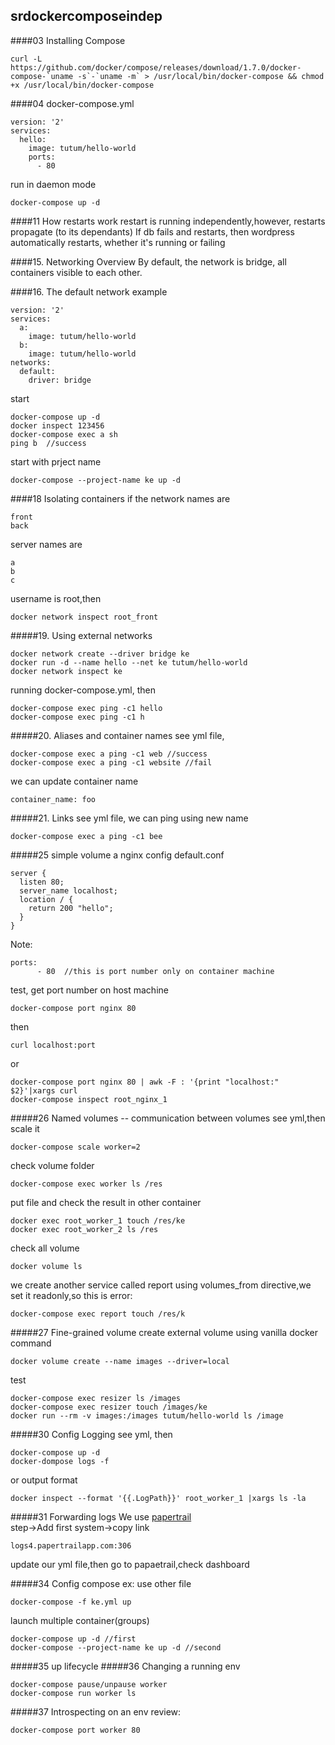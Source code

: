 ## srdockercomposeindep
####03 Installing Compose
```
curl -L https://github.com/docker/compose/releases/download/1.7.0/docker-compose-`uname -s`-`uname -m` > /usr/local/bin/docker-compose && chmod +x /usr/local/bin/docker-compose
```

####04
docker-compose.yml
```
version: '2'
services:
  hello:
    image: tutum/hello-world
    ports:
      - 80
```
run in daemon mode
```
docker-compose up -d
```
####11 How restarts work
restart is running independently,however, restarts propagate (to its dependants) If db fails and restarts, then wordpress automatically restarts, whether it's running or failing

####15. Networking Overview
By default, the network is bridge, all containers visible to each other.

####16. The default network
example
```
version: '2'
services:
  a:
    image: tutum/hello-world
  b:
    image: tutum/hello-world
networks:
  default:
    driver: bridge
```
start
```
docker-compose up -d
docker inspect 123456
docker-compose exec a sh
ping b  //success
```
start with prject name
```
docker-compose --project-name ke up -d
```
####18 Isolating containers
if the network names are
```
front
back
```
server names are
```
a
b
c
```
username is root,then
```
docker network inspect root_front
```
#####19. Using external networks
```
docker network create --driver bridge ke
docker run -d --name hello --net ke tutum/hello-world
docker network inspect ke
```

running docker-compose.yml, then
```
docker-compose exec ping -c1 hello
docker-compose exec ping -c1 h
```
#####20. Aliases and container names
see yml file,
```
docker-compose exec a ping -c1 web //success
docker-compose exec a ping -c1 website //fail
```
we can update container name
```
container_name: foo
```
#####21. Links
see yml file, we can ping using new name
```
docker-compose exec a ping -c1 bee
```
#####25 simple volume
a nginx config default.conf
```
server {
  listen 80;
  server_name localhost;
  location / {
    return 200 "hello";
  }
}
```
Note:
```
ports:
      - 80  //this is port number only on container machine
```
test, get port number on host machine
```
docker-compose port nginx 80
```
then
```
curl localhost:port
```
or
```
docker-compose port nginx 80 | awk -F : '{print "localhost:" $2}'|xargs curl
docker-compose inspect root_nginx_1
```
#####26 Named volumes -- communication between volumes
see yml,then scale it
```
docker-compose scale worker=2
```
check volume folder
```
docker-compose exec worker ls /res
```
put file and check the result in other container
```
docker exec root_worker_1 touch /res/ke
docker exec root_worker_2 ls /res
```

check all volume
```
docker volume ls
```
we create another service called report using volumes_from directive,we set it readonly,so this is error:
```
docker-compose exec report touch /res/k
```
#####27 Fine-grained volume
create external volume using vanilla docker command
```
docker volume create --name images --driver=local
```
test
```
docker-compose exec resizer ls /images
docker-compose exec resizer touch /images/ke
docker run --rm -v images:/images tutum/hello-world ls /image
```
#####30 Config Logging
see yml, then
```
docker-compose up -d
docker-dompose logs -f
```
or output format
```
docker inspect --format '{{.LogPath}}' root_worker_1 |xargs ls -la
```
#####31 Forwarding logs
We use [papertrail](https://papertrailapp.com)  
step->Add first system->copy link
```
logs4.papertrailapp.com:306
```
update our yml file,then go to papaetrail,check dashboard


#####34 Config compose
ex: use other file
```
docker-compose -f ke.yml up
```
launch multiple container(groups)
```
docker-compose up -d //first
docker-compose --project-name ke up -d //second
```
#####35 up lifecycle
#####36 Changing a running env
```
docker-compose pause/unpause worker 
docker-compose run worker ls
```
#####37 Introspecting on an env
review:
```
docker-compose port worker 80
```
